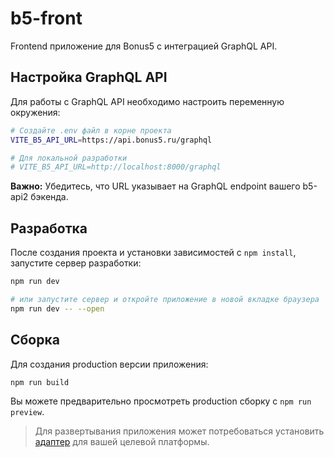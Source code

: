 # b5-front

Frontend приложение для Bonus5 с интеграцией GraphQL API.

## Настройка GraphQL API

Для работы с GraphQL API необходимо настроить переменную окружения:

```bash
# Создайте .env файл в корне проекта
VITE_B5_API_URL=https://api.bonus5.ru/graphql

# Для локальной разработки
# VITE_B5_API_URL=http://localhost:8000/graphql
```

**Важно:** Убедитесь, что URL указывает на GraphQL endpoint вашего b5-api2 бэкенда.

## Разработка

После создания проекта и установки зависимостей с `npm install`, запустите сервер разработки:

```sh
npm run dev

# или запустите сервер и откройте приложение в новой вкладке браузера
npm run dev -- --open
```

## Сборка

Для создания production версии приложения:

```sh
npm run build
```

Вы можете предварительно просмотреть production сборку с `npm run preview`.

> Для развертывания приложения может потребоваться установить [адаптер](https://svelte.dev/docs/kit/adapters) для вашей целевой платформы.
